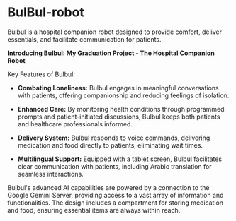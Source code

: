 # BulBul-robot
Bulbul is a hospital companion robot designed to provide comfort, deliver essentials, and facilitate communication for patients.

**Introducing Bulbul: My Graduation Project - The Hospital Companion Robot**

Key Features of Bulbul:



- **Combating Loneliness:** Bulbul engages in meaningful conversations with patients, offering companionship and reducing feelings of isolation.

- **Enhanced Care:** By monitoring health conditions through programmed prompts and patient-initiated discussions, Bulbul keeps both patients and healthcare professionals informed.

- **Delivery System:** Bulbul responds to voice commands, delivering medication and food directly to patients, eliminating wait times.

- **Multilingual Support:** Equipped with a tablet screen, Bulbul facilitates clear communication with patients, including Arabic translation for seamless interactions.



Bulbul's advanced AI capabilities are powered by a connection to the Google Gemini Server, providing access to a vast array of information and functionalities. The design includes a compartment for storing medication and food, ensuring essential items are always within reach.

